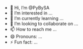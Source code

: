 - 👋 Hi, I’m @PyBySA
- 👀 I’m interested in ...
- 🌱 I’m currently learning ...
- 💞️ I’m looking to collaborate on ...
- 📫 How to reach me ...
- 😄 Pronouns: ...
- ⚡ Fun fact: ...

<!---
PyBySA/PyBySA is a ✨ special ✨ repository because its `README.md` (this file) appears on your GitHub profile.
You can click the Preview link to take a look at your changes.
--->
